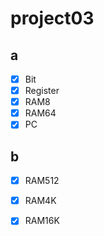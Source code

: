 # project03

## a
- [x] Bit
- [x] Register
- [x] RAM8
- [x] RAM64
- [x] PC

## b
- [x] RAM512
- [x] RAM4K
- [x] RAM16K


